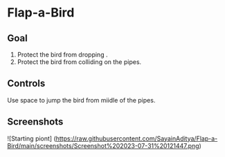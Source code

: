 # Flap-a-Bird

## Goal

1. Protect the bird from dropping .
2. Protect the bird from colliding on the pipes.

## Controls
Use space to jump the bird from miidle of the pipes.

## Screenshots
![Starting piont] (https://raw.githubusercontent.com/SayainAditya/Flap-a-Bird/main/screenshots/Screenshot%202023-07-31%20121447.png)

